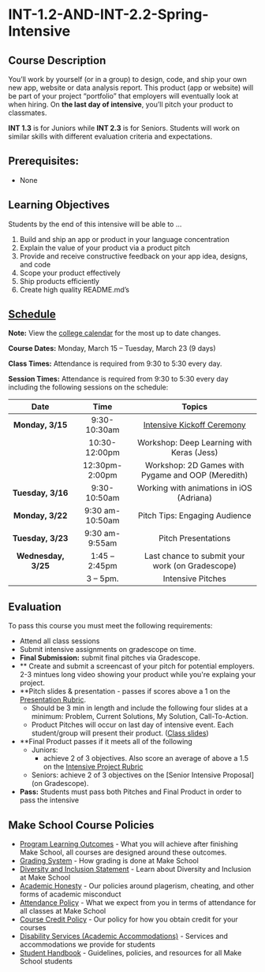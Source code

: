 # INT-1.2-AND-INT-2.2-Spring-Intensive

## Course Description

You’ll work by yourself (or in a group) to design, code, and ship your own new app, website or data analysis report. This product (app or website) will be part of your project “portfolio” that employers will eventually look at when hiring. On **the last day of intensive**, you’ll pitch your product to classmates.

**INT 1.3** is for Juniors while **INT 2.3** is for Seniors.  Students will work on similar skills with different evaluation criteria and expectations.

## Prerequisites:  

- None

## Learning Objectives

Students by the end of this intensive will be able to ...

1. Build and ship an app or product in your language concentration
1. Explain the value of your product via a product pitch
1. Provide and receive constructive feedback on your app idea, designs, and code
1. Scope your product effectively
1. Ship products efficiently
1. Create high quality README.md’s

## [Schedule](https://calendar.google.com/calendar/u/0/r/week?tab=mc)

**Note:** View the [college calendar](https://calendar.google.com/calendar/u/0/r/week?tab=mc) for the most up to date changes.

**Course Dates:** Monday, March 15 – Tuesday, March 23 (9 days)

**Class Times:**
Attendance is required from 9:30 to 5:30 every day.

**Session Times:**
Attendance is required from 9:30 to 5:30 every day including the following sessions on the schedule:


|          Date        |    Time    |             Topics                    |
:---------------------:|:----------:|:------------------------------:|
| **Monday, 3/15**     |  9:30-10:30am | [Intensive Kickoff Ceremony]        |
|                      |  10:30-12:00pm | Workshop: Deep Learning with Keras (Jess)   | 
|                      |  12:30pm-2:00pm | Workshop: 2D Games with Pygame and OOP (Meredith)  |
| **Tuesday, 3/16**    |  9:30-10:50am   | Working with animations in iOS (Adriana)
| **Monday, 3/22**     | 9:30 am-10:50am | Pitch Tips: Engaging Audience   |
| **Tuesday, 3/23**    | 9:30 am-9:55am | Pitch Presentations              |
| **Wednesday, 3/25**  | 1:45 – 2:45pm  | Last chance to submit your work (on Gradescope)  |
|                      | 3 – 5pm. | Intensive Pitches

[Intensive Kickoff Ceremony]: https://docs.google.com/presentation/d/1P3rxO3vaeR9S16M1b-gVwyFfz_lYOyTGMexI3e9CRVw/edit#slide=id.p
[Intensive Kickoff: Trends in Tech & Ideation]: Lessons/01-intensive-kickoff.md
[Team Formation]: Lessons/02-team-formation.md
[Accessibility]:http://make.sc/accessibility-slides
[Scoping your product effectively]: https://docs.google.com/presentation/d/1t6ydxhxKYdPg7R5n438EEhorI9GzJPKkVmxC5SuEtlA/edit?usp=sharing
[Amazing Keynote Speeches]: Lessons/04-amazing-keynote-speeches.md
[Pitching: intonation, body language, and expression]: Lessons/05-public-speaking.md
[Shipping Is A Superpower]: Lessons/06-ship-all-the-things.md
[Intensive Product Pitches Round 1]: Lessons/07-product-pitches-1.md
[User Testing]: Lessons/08-user-testing-2.md
[Intensive Product Pitches Round 2]: Lessons/09-product-pitches-2.md
[Pitch Finalist Practice & Voting]: Lessons/10-pitch-finalist.md
[Proposal Kickoff]: Lessons/11-proposal-kickoff.md
[REQUIRED: Proposal Approval]: Lessons/12-required-proposal-approval.md

## Evaluation

To pass this course you must meet the following requirements:

- Attend all class sessions
- Submit intensive assignments on gradescope on time.
- **Final Submission:** submit final pitches via Gradescope.
- ** Create and submit a screencast of your pitch for potential employers. 2-3 mintues long video showing your product while you're explaing your project.
- **Pitch slides & presentation - passes if scores above a 1 on the [Presentation Rubric](https://docs.google.com/document/d/1WTLcZNyvRGYDz5L8Kr8a0ILbFAyr92u85paoqGFjxPg/edit).
    - Should be 3 min in length and include the following four slides at a minimum: Problem, Current Solutions, My Solution, Call-To-Action.
    - Product Pitches will occur on last day of intensive event. Each student/group will present their product. ([Class slides](https://docs.google.com/presentation/d/1pwUefBG8C-WjebEYp0bzLc3OPYgFu5ZNivCAl_FPutE/edit#slide=id.g4d412370b7_0_63))
- **Final Product passes if it meets all of the following 
    - Juniors: 
        - achieve 2 of 3 objectives. Also score an average of above a 1.5 on the [Intensive Project Rubric](https://docs.google.com/document/d/1IOQDmohLBEBT-hyr-2vgw1mbZUNsq3fHxVfH0oRmVt0/edit) 
    - Seniors: achieve 2 of 3 objectives on the [Senior Intensive Proposal](on Gradescope).
- **Pass:** Students must pass both Pitches and Final Product in order to pass the intensive


## Make School Course Policies

- [Program Learning Outcomes](https://make.sc/program-learning-outcomes) - What you will achieve after finishing Make School, all courses are designed around these outcomes.
- [Grading System](https://make.sc/grading-system) - How grading is done at Make School
- [Diversity and Inclusion Statement](https://make.sc/diversity-and-inclusion-statement) - Learn about Diversity and Inclusion at Make School
- [Academic Honesty](https://make.sc/academic-honesty-policy) - Our policies around plagerism, cheating, and other forms of academic misconduct 
- [Attendance Policy](https://make.sc/attendance-policy) - What we expect from you in terms of attendance for all classes at Make School
- [Course Credit Policy](https://make.sc/course-credit-policy) - Our policy for how you obtain credit for your courses
- [Disability Services (Academic Accommodations)](https://make.sc/disability-services) - Services and accommodations we provide for students
- [Student Handbook](https://make.sc/student-handbook) - Guidelines, policies, and resources for all Make School students
